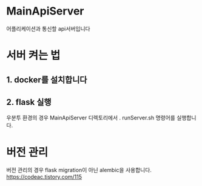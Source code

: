 # MainApiServer
어플리케이션과 통신할 api서버입니다

# 서버 켜는 법
## 1. docker를 설치합니다

## 2. flask 실행
우분투 환경의 경우 MainApiServer 디렉토리에서 
. runServer.sh
명령어를 실행합니다.


# 버전 관리
버전 관리의 경우 flask migration이 아닌 alembic을 사용합니다.
https://codeac.tistory.com/115